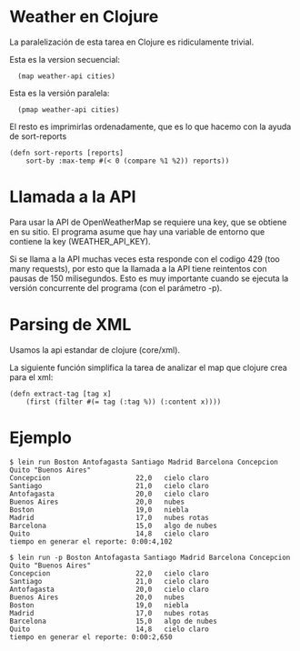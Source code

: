 # Weather en Clojure

La paralelización de esta tarea en Clojure es ridiculamente trivial.

Esta es la version secuencial:

      (map weather-api cities)

Esta es la versión paralela:

      (pmap weather-api cities)


El resto es imprimirlas ordenadamente, que es lo que hacemo con la ayuda de sort-reports



	(defn sort-reports [reports]
		sort-by :max-temp #(< 0 (compare %1 %2)) reports))


# Llamada a la API

Para usar la API de OpenWeatherMap se requiere una key, que se obtiene en su sitio.
El programa asume que hay una variable de entorno que contiene la key (WEATHER_API_KEY).

Si se llama a la API muchas veces esta responde con el codigo 429 (too many requests), por esto que la llamada a la API tiene reintentos con pausas de 150 milisegundos. Esto es muy importante cuando se ejecuta la versión concurrente del programa (con el parámetro -p).

# Parsing de XML

Usamos la api estandar de clojure (core/xml).

La siguiente función simplifica la tarea de analizar el map que clojure crea para el xml:


	(defn extract-tag [tag x]
		(first (filter #(= tag (:tag %)) (:content x))))

# Ejemplo

	$ lein run Boston Antofagasta Santiago Madrid Barcelona Concepcion Quito "Buenos Aires"
	Concepcion                     22,0   cielo claro
	Santiago                       21,0   cielo claro
	Antofagasta                    20,0   cielo claro
	Buenos Aires                   20,0   nubes
	Boston                         19,0   niebla
	Madrid                         17,0   nubes rotas
	Barcelona                      15,0   algo de nubes
	Quito                          14,8   cielo claro
	tiempo en generar el reporte: 0:00:4,102

	$ lein run -p Boston Antofagasta Santiago Madrid Barcelona Concepcion Quito "Buenos Aires"
	Concepcion                     22,0   cielo claro
	Santiago                       21,0   cielo claro
	Antofagasta                    20,0   cielo claro
	Buenos Aires                   20,0   nubes
	Boston                         19,0   niebla
	Madrid                         17,0   nubes rotas
	Barcelona                      15,0   algo de nubes
	Quito                          14,8   cielo claro
	tiempo en generar el reporte: 0:00:2,650